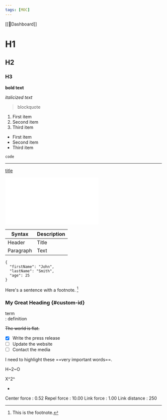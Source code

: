 ```yaml
---
tags: [MOC]
---
```

[[📝Dashboard]]
# H1  

## H2  

### H3

**bold text**

*italicized text*

> blockquote

1. First item  
2. Second item  
3. Third item

- First item   
- Second item   
- Third item

`code`

---

[title](https://www.example.com)

![alt text](image.jpg.md)

| Syntax | Description |  
| ----------- | ----------- |  
| Header | Title |  
| Paragraph | Text |

  
```  
{  
  "firstName": "John",  
  "lastName": "Smith",  
  "age": 25  
}  
```
  

Here's a sentence with a footnote. [^1]  
  
[^1]: This is the footnote.


### My Great Heading {#custom-id}

  
term  
: definition

~~The world is flat.~~

  
- [x] Write the press release  
- [ ] Update the website  
- [ ] Contact the media

I need to highlight these ==very important words==.

  
H~2~O

X^2^

-

Center force : 0.52
Repel force : 10.00
Link force : 1.00
Link distance : 250